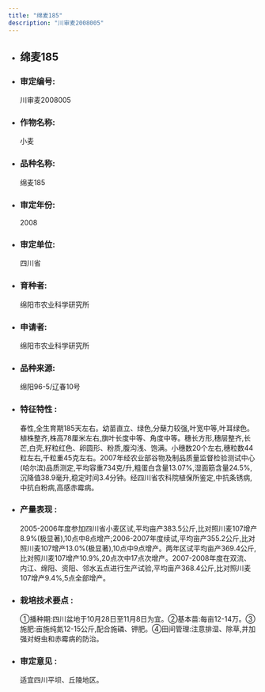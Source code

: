 ```yaml
---
title: "绵麦185"
description: "川审麦2008005"
---
```

* ## 绵麦185
* ###  审定编号:  
   川审麦2008005

*  ### 作物名称:  
   小麦

*   ###  品种名称: 
    绵麦185

*   ### 审定年份: 
    2008

*   ### 审定单位:  
    四川省

*   ### 育种者:  
    绵阳市农业科学研究所

*   ### 申请者:  
    绵阳市农业科学研究所

*   ### 品种来源:  
    绵阳96-5/辽春10号

*   ### 特征特性 : 
    春性,全生育期185天左右。幼苗直立、绿色,分蘖力较强,叶宽中等,叶耳绿色。植株整齐,株高78厘米左右,旗叶长度中等、角度中等。穗长方形,穗层整齐,长芒,白壳,籽粒红色、卵圆形、粉质,腹沟浅、饱满。小穗数20个左右,穗粒数44粒左右,千粒重45克左右。2007年经农业部谷物及制品质量监督检验测试中心(哈尔滨)品质测定,平均容重734克/升,粗蛋白含量13.07%,湿面筋含量24.5%,沉降值38.9毫升,稳定时间3.4分钟。经四川省农科院植保所鉴定,中抗条锈病,中抗白粉病,高感赤霉病。

*   ### 产量表现 : 
    2005-2006年度参加四川省小麦区试,平均亩产383.5公斤,比对照川麦107增产8.9%(极显著),10点中8点增产;2006-2007年度续试,平均亩产355.2公斤,比对照川麦107增产13.0%(极显著),10点中9点增产。两年区试平均亩产369.4公斤,比对照川麦107增产10.9%,20点次中17点次增产。2007-2008年度在双流、内江、绵阳、资阳、邻水五点进行生产试验,平均亩产368.4公斤,比对照川麦107增产9.4%,5点全部增产。

*   ### 栽培技术要点 : 
    ①播种期:四川盆地于10月28日至11月8日为宜。②基本苗:每亩12-14万。③施肥:亩施纯氮12-15公斤,配合施磷、钾肥。④田间管理:注意排湿、除草,并加强对蚜虫和赤霉病的防治。

*   ### 审定意见 : 
    适宜四川平坝、丘陵地区。
